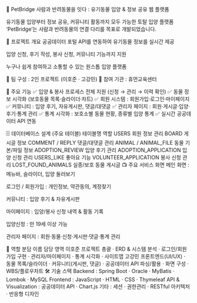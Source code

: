 🐾 PetBridge
사람과 반려동물을 잇다 : 유기동물 입양 & 정보 공유 웹 플랫폼

유기동물 입양부터 정보 공유, 커뮤니티 활동까지 모두 가능한 토탈 입양 플랫폼
‘PetBridge’는 사람과 반려동물의 연결 다리를 목표로 개발되었습니다.

📌 프로젝트 개요
공공데이터 포털 API를 연동하여 유기동물 정보를 실시간 제공

입양 신청, 후기 작성, 봉사 신청, 커뮤니티 기능까지 지원

누구나 쉽게 참여하고 소통할 수 있는 원스톱 입양 플랫폼

👥 팀 구성 : 2인 프로젝트 (이호준 · 고강민)
🏫 참여 기관 : 휴먼교육센터

🚀 주요 기능
✅ 입양 & 봉사 프로세스 전체 지원 (신청 → 관리 → 이력 확인)
✅ 동물 정보 시각화 (보호동물 목록·슬라이더·차트)
✅ 회원 시스템 : 회원가입·로그인·마이페이지
✅ 커뮤니티 : 입양 후기, 자유게시판, 댓글/대댓글
✅ 관리자 페이지 : 회원·게시글·입양·후기·통계 관리
✅ 통계 시각화 : 보호소별 동물 현황, 종류별 입양 통계
✅ 실시간 공공데이터 API 연동

🗄 데이터베이스 설계 (주요 테이블)
테이블명	역할
USERS	회원 정보 관리
BOARD	게시글 정보
COMMENT / REPLY	댓글/대댓글 관리
ANIMAL / ANIMAL_FILE	동물 기본/파일 정보
ADOPTION_REVIEW	입양 후기 관리
ADOPTION_APPLICATION	입양 신청 관리
USERS_LIKE	좋아요 기능
VOLUNTEER_APPLICATION	봉사 신청 관리
LOST_FOUND_ANIMALS	실종/보호 동물 게시글
📺 주요 서비스 화면
메인 화면 : 메뉴바, 슬라이더, 입양 둘러보기

로그인 / 회원가입 : 개인정보, 약관동의, 계정찾기

커뮤니티 : 입양 후기 & 자유게시판

마이페이지 : 입양/봉사 신청 내역 & 활동 기록

입양신청 : 만 19세 이상 가능

관리자 페이지 : 회원·동물·신청·게시판·댓글·통계 관리

👥 역할 분담
이름	담당 영역
이호준	프로젝트 총괄 · ERD & 시스템 분석 · 로그인/회원가입 구현 · 관리자/마이페이지 · 통계 시각화 · 사이트맵
고강민	프론트엔드(UI/UX) · 동물 목록/슬라이더 · 커뮤니티(게시판, 댓글) · 공공데이터 API 파싱/활용 · 화면 구성 · WBS/플로우차트
🛠 기술 스택
Backend : Spring Boot · Oracle · MyBatis · Lombok · MySQL
Frontend : JavaScript · HTML · CSS · Thymeleaf
API & Visualization : 공공데이터 API · Chart.js
기타 : 세션 · 권한관리 · RESTful 아키텍처 · 반응형 디자인

